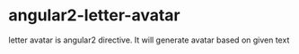 # angular2-letter-avatar
letter avatar is angular2 directive. It will generate avatar based on given text
